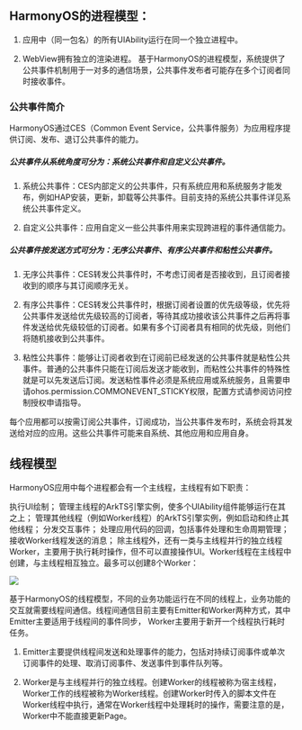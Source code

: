 ## HarmonyOS的进程模型：

1. 应用中（同一包名）的所有UIAbility运行在同一个独立进程中。

2. WebView拥有独立的渲染进程。
基于HarmonyOS的进程模型，系统提供了公共事件机制用于一对多的通信场景，公共事件发布者可能存在多个订阅者同时接收事件。

### 公共事件简介

HarmonyOS通过CES（Common Event Service，公共事件服务）为应用程序提供订阅、发布、退订公共事件的能力。

##### 公共事件从系统角度可分为：系统公共事件和自定义公共事件。

1. 系统公共事件：CES内部定义的公共事件，只有系统应用和系统服务才能发布，例如HAP安装，更新，卸载等公共事件。目前支持的系统公共事件详见系统公共事件定义。

2. 自定义公共事件：应用自定义一些公共事件用来实现跨进程的事件通信能力。

##### 公共事件按发送方式可分为：无序公共事件、有序公共事件和粘性公共事件。

1. 无序公共事件：CES转发公共事件时，不考虑订阅者是否接收到，且订阅者接收到的顺序与其订阅顺序无关。

2. 有序公共事件：CES转发公共事件时，根据订阅者设置的优先级等级，优先将公共事件发送给优先级较高的订阅者，等待其成功接收该公共事件之后再将事件发送给优先级较低的订阅者。如果有多个订阅者具有相同的优先级，则他们将随机接收到公共事件。

3. 粘性公共事件：能够让订阅者收到在订阅前已经发送的公共事件就是粘性公共事件。普通的公共事件只能在订阅后发送才能收到，而粘性公共事件的特殊性就是可以先发送后订阅。发送粘性事件必须是系统应用或系统服务，且需要申请ohos.permission.COMMONEVENT_STICKY权限，配置方式请参阅访问控制授权申请指导。

每个应用都可以按需订阅公共事件，订阅成功，当公共事件发布时，系统会将其发送给对应的应用。这些公共事件可能来自系统、其他应用和应用自身。

## 线程模型

HarmonyOS应用中每个进程都会有一个主线程，主线程有如下职责：

执行UI绘制；
管理主线程的ArkTS引擎实例，使多个UIAbility组件能够运行在其之上；
管理其他线程（例如Worker线程）的ArkTS引擎实例，例如启动和终止其他线程；
分发交互事件；
处理应用代码的回调，包括事件处理和生命周期管理；
接收Worker线程发送的消息；
除主线程外，还有一类与主线程并行的独立线程Worker，主要用于执行耗时操作，但不可以直接操作UI。Worker线程在主线程中创建，与主线程相互独立。最多可以创建8个Worker：

<img src="/h6.png">

基于HarmonyOS的线程模型，不同的业务功能运行在不同的线程上，业务功能的交互就需要线程间通信。线程间通信目前主要有Emitter和Worker两种方式，其中Emitter主要适用于线程间的事件同步， Worker主要用于新开一个线程执行耗时任务。


1. Emitter主要提供线程间发送和处理事件的能力，包括对持续订阅事件或单次订阅事件的处理、取消订阅事件、发送事件到事件队列等。

2. Worker是与主线程并行的独立线程。创建Worker的线程被称为宿主线程，Worker工作的线程被称为Worker线程。创建Worker时传入的脚本文件在Worker线程中执行，通常在Worker线程中处理耗时的操作，需要注意的是，Worker中不能直接更新Page。